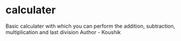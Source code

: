 # calculater
Basic calculater with which you can perform the addition, subtraction, multiplication and last division
Author - Koushik
